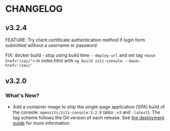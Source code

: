 
# CHANGELOG

## v3.2.4

FEATURE: Try client certificate authentication method if login form submitted without a username or password

FIX: docker build - stop using build time `--deploy-url` and set tag `<base href="/zac/">` in index.html with `ng build ziti-console --base-href='/zac/'`

## v3.2.0

### What's New?

- Add a container image to ship the single-page application (SPA) build of the console: `openziti/ziti-console:3.2.0` (also `:v3` and `:latest`). The tag scheme follows the Git version of each release. See [the deployment guide](https://openziti.io/docs/guides/deployments/docker/console) for more information.
